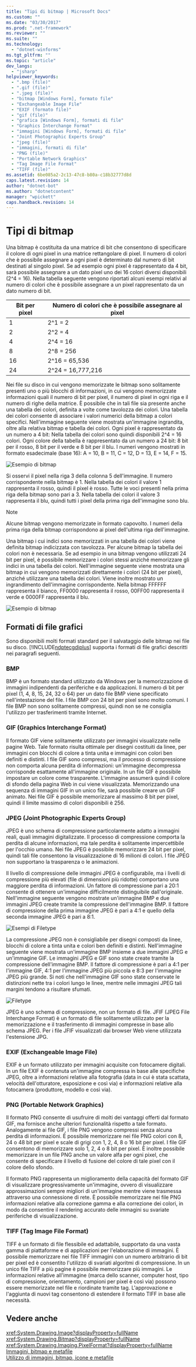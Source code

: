 ```yaml
---
title: "Tipi di bitmap | Microsoft Docs"
ms.custom: ""
ms.date: "03/30/2017"
ms.prod: ".net-framework"
ms.reviewer: ""
ms.suite: ""
ms.technology: 
  - "dotnet-winforms"
ms.tgt_pltfrm: ""
ms.topic: "article"
dev_langs: 
  - "jsharp"
helpviewer_keywords: 
  - ".bmp (file)"
  - ".gif (file)"
  - ".jpeg (file)"
  - "bitmap [Windows Form], formato file"
  - "Exchangeable Image File"
  - "EXIF (formato file)"
  - "gif (file)"
  - "grafica [Windows Form], formati di file"
  - "Graphics Interchange Format"
  - "immagini [Windows Form], formati di file"
  - "Joint Photographic Experts Group"
  - "jpeg (file)"
  - "immagini, formati di file"
  - "PNG (file)"
  - "Portable Network Graphics"
  - "Tag Image File Format"
  - "TIFF (file)"
ms.assetid: 6be085a2-2c13-47c8-b80a-c18b32777d8d
caps.latest.revision: 14
author: "dotnet-bot"
ms.author: "dotnetcontent"
manager: "wpickett"
caps.handback.revision: 14
---
```

# Tipi di bitmap
Una bitmap è costituita da una matrice di bit che consentono di specificare il colore di ogni pixel in una matrice rettangolare di pixel.  Il numero di colori che è possibile assegnare a ogni pixel è determinato dal numero di bit destinati al singolo pixel.  Se ad esempio ogni pixel è rappresentato da 4 bit, sarà possibile assegnare a un dato pixel uno dei 16 colori diversi disponibili \(2^4 \= 16\).  Nella tabella seguente vengono riportati alcuni esempi relativi al numero di colori che è possibile assegnare a un pixel rappresentato da un dato numero di bit.  
  
|Bit per pixel|Numero di colori che è possibile assegnare al pixel|  
|-------------------|---------------------------------------------------------|  
|1|2^1 \= 2|  
|2|2^2 \= 4|  
|4|2^4 \= 16|  
|8|2^8 \= 256|  
|16|2^16 \= 65,536|  
|24|2^24 \= 16,777,216|  
  
 Nei file su disco in cui vengono memorizzate le bitmap sono solitamente presenti uno o più blocchi di informazioni, in cui vengono memorizzate informazioni quali il numero di bit per pixel, il numero di pixel in ogni riga e il numero di righe della matrice.  È possibile che in tali file sia presente anche una tabella dei colori, definita a volte come tavolozza dei colori.  Una tabella dei colori consente di associare i valori numerici della bitmap a colori specifici.  Nell'immagine seguente viene mostrata un'immagine ingrandita, oltre alla relativa bitmap e tabella dei colori.  Ogni pixel è rappresentato da un numero a 4 bit: Nella tabella dei colori sono quindi disponibili 2^4 \= 16 colori.  Ogni colore della tabella è rappresentato da un numero a 24 bit: 8 bit per il rosso, 8 bit per il verde e 8 bit per il blu.  I numeri vengono mostrati in formato esadecimale \(base 16\): A \= 10, B \= 11, C \= 12, D \= 13, E \= 14, F \= 15.  
  
 ![Esempio di bitmap](../../../../docs/framework/winforms/advanced/media/aboutgdip03-art01.png "AboutGdip03\_Art01")  
  
 Si osservi il pixel nella riga 3 della colonna 5 dell'immagine.  Il numero corrispondente nella bitmap è 1.  Nella tabella dei colori il valore 1 rappresenta il rosso, quindi il pixel è rosso.  Tutte le voci presenti nella prima riga della bitmap sono pari a 3.  Nella tabella dei colori il valore 3 rappresenta il blu, quindi tutti i pixel della prima riga dell'immagine sono blu.  
  
> [!NOTE]
>  Alcune bitmap vengono memorizzate in formato capovolto. I numeri della prima riga della bitmap corrispondono ai pixel dell'ultima riga dell'immagine.  
  
 Una bitmap i cui indici sono memorizzati in una tabella dei colori viene definita bitmap indicizzata con tavolozza.  Per alcune bitmap la tabella dei colori non è necessaria.  Se ad esempio in una bitmap vengono utilizzati 24 bit per pixel, è possibile memorizzare i colori stessi anziché memorizzare gli indici in una tabella dei colori.  Nell'immagine seguente viene mostrata una bitmap in cui vengono memorizzati direttamente i colori \(24 bit per pixel\), anziché utilizzare una tabella dei colori.  Viene inoltre mostrato un ingrandimento dell'immagine corrispondente.  Nella bitmap FFFFFF rappresenta il bianco, FF0000 rappresenta il rosso, 00FF00 rappresenta il verde e 0000FF rappresenta il blu.  
  
 ![Esempio di bitmap](../../../../docs/framework/winforms/advanced/media/aboutgdip03-art02.png "AboutGdip03\_Art02")  
  
## Formati di file grafici  
 Sono disponibili molti formati standard per il salvataggio delle bitmap nei file su disco.  [!INCLUDE[ndptecgdiplus](../../../../includes/ndptecgdiplus-md.md)] supporta i formati di file grafici descritti nei paragrafi seguenti.  
  
### BMP  
 BMP è un formato standard utilizzato da Windows per la memorizzazione di immagini indipendenti da periferiche e da applicazioni.  Il numero di bit per pixel \(1, 4, 8, 15, 24, 32 o 64\) per un dato file BMP viene specificato nell'intestazione del file.  I file BMP con 24 bit per pixel sono molto comuni.  I file BMP non sono solitamente compressi, quindi non se ne consiglia l'utilizzo per trasferimenti tramite Internet.  
  
### GIF \(Graphics Interchange Format\)  
 Il formato GIF viene solitamente utilizzato per immagini visualizzate nelle pagine Web.  Tale formato risulta ottimale per disegni costituiti da linee, per immagini con blocchi di colore a tinta unita e immagini con colori ben definiti e distinti.  I file GIF sono compressi, ma il processo di compressione non comporta alcuna perdita di informazioni: un'immagine decompressa corrisponde esattamente all'immagine originale.  In un file GIF è possibile impostare un colore come trasparente. L'immagine assumerà quindi il colore di sfondo della pagina Web in cui viene visualizzata.  Memorizzando una sequenza di immagini GIF in un unico file, sarà possibile creare un GIF animato.  Nei file GIF è possibile memorizzare al massimo 8 bit per pixel, quindi il limite massimo di colori disponibili è 256.  
  
### JPEG \(Joint Photographic Experts Group\)  
 JPEG è uno schema di compressione particolarmente adatto a immagini reali, quali immagini digitalizzate.  Il processo di compressione comporta la perdita di alcune informazioni, ma tale perdita è solitamente impercettibile per l'occhio umano.  Nei file JPEG è possibile memorizzare 24 bit per pixel, quindi tali file consentono la visualizzazione di 16 milioni di colori.  I file JPEG non supportano la trasparenza o le animazioni.  
  
 Il livello di compressione delle immagini JPEG è configurabile, ma i livelli di compressione più elevati \(file di dimensioni più ridotte\) comportano una maggiore perdita di informazioni.  Un fattore di compressione pari a 20:1 consente di ottenere un'immagine difficilmente distinguibile dall'originale.  Nell'immagine seguente vengono mostrate un'immagine BMP e due immagini JPEG create tramite la compressione dell'immagine BMP.  Il fattore di compressione della prima immagine JPEG è pari a 4:1 e quello della seconda immagine JPEG è pari a 8:1.  
  
 ![Esempi di Filetype](../../../../docs/framework/winforms/advanced/media/aboutgdip03-art03.gif "AboutGdip03\_Art03")  
  
 La compressione JPEG non è consigliabile per disegni composti da linee, blocchi di colore a tinta unita e colori ben definiti e distinti.  Nell'immagine seguente viene mostrata un'immagine BMP insieme a due immagini JPEG e un'immagine GIF.  Le immagini JPEG e GIF sono state create tramite la compressione dell'immagine BMP.  Il fattore di compressione è pari a 4:1 per l'immagine GIF, 4:1 per l'immagine JPEG più piccola e 8:3 per l'immagine JPEG più grande.  Si noti che nell'immagine GIF sono state conservate le distinzioni nette tra i colori lungo le linee, mentre nelle immagini JPEG tali margini tendono a risultare sfumati.  
  
 ![Filetype](../../../../docs/framework/winforms/advanced/media/aboutgdip03-art03a.png "AboutGdip03\_Art03A")  
  
 JPEG è uno schema di compressione, non un formato di file.  JFIF \(JPEG File Interchange Format\) è un formato di file solitamente utilizzato per la memorizzazione e il trasferimento di immagini compresse in base allo schema JPEG.  Per i file JFIF visualizzati dai browser Web viene utilizzata l'estensione JPG.  
  
### EXIF \(Exchangeable Image File\)  
 EXIF è un formato utilizzato per immagini acquisite con fotocamere digitali.  In un file EXIF è contenuta un'immagine compressa in base alle specifiche JPEG,  oltre a informazioni relative alla fotografia \(data in cui è stata scattata, velocità dell'otturatore, esposizione e così via\) e informazioni relative alla fotocamera \(produttore, modello e così via\).  
  
### PNG \(Portable Network Graphics\)  
 Il formato PNG consente di usufruire di molti dei vantaggi offerti dal formato GIF, ma fornisce anche ulteriori funzionalità rispetto a tale formato.  Analogamente ai file GIF, i file PNG vengono compressi senza alcuna perdita di informazioni.  È possibile memorizzare nei file PNG colori con 8, 24 o 48 bit per pixel e scale di grigi con 1, 2, 4, 8 o 16 bit per pixel.  I file GIF consentono di memorizzare solo 1, 2, 4 o 8 bit per pixel.  È inoltre possibile memorizzare in un file PNG anche un valore alfa per ogni pixel, che consente di specificare il livello di fusione del colore di tale pixel con il colore dello sfondo.  
  
 Il formato PNG rappresenta un miglioramento della capacità del formato GIF di visualizzare progressivamente un'immagine, ovvero di visualizzare approssimazioni sempre migliori di un'immagine mentre viene trasmessa attraverso una connessione di rete.  È possibile memorizzare nei file PNG informazioni relative alla correzione gamma e alla correzione dei colori, in modo da consentire il rendering accurato delle immagini su svariate periferiche di visualizzazione.  
  
### TIFF \(Tag Image File Format\)  
 TIFF è un formato di file flessibile ed adattabile, supportato da una vasta gamma di piattaforme e di applicazioni per l'elaborazione di immagini.  È possibile memorizzare nei file TIFF immagini con un numero arbitrario di bit per pixel ed è consentito l'utilizzo di svariati algoritmi di compressione.  In un unico file TIFF a più pagine è possibile memorizzare più immagini.  Le informazioni relative all'immagine \(marca dello scanner, computer host, tipo di compressione, orientamento, campioni per pixel è così via\) possono essere memorizzate nel file e riordinate tramite tag.  L'approvazione e l'aggiunta di nuovi tag consentono di estendere il formato TIFF in base alle necessità.  
  
## Vedere anche  
 <xref:System.Drawing.Image?displayProperty=fullName>   
 <xref:System.Drawing.Bitmap?displayProperty=fullName>   
 <xref:System.Drawing.Imaging.PixelFormat?displayProperty=fullName>   
 [Immagini, bitmap e metafile](../../../../docs/framework/winforms/advanced/images-bitmaps-and-metafiles.md)   
 [Utilizzo di immagini, bitmap, icone e metafile](../../../../docs/framework/winforms/advanced/working-with-images-bitmaps-icons-and-metafiles.md)